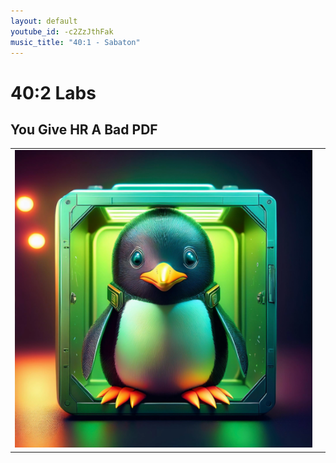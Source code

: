 ```yaml
---
layout: default
youtube_id: -c2ZzJthFak
music_title: "40:1 - Sabaton"
---
```


# 40:2 Labs

## You Give HR A Bad PDF 
<table>
  <tbody>
    <tr>
      <td><img src="../../images/40-2-labs/you-give-hr-a-bad-pdf/001.png" /></td>
      <td></td>
    </tr>
  </tbody>
</table>